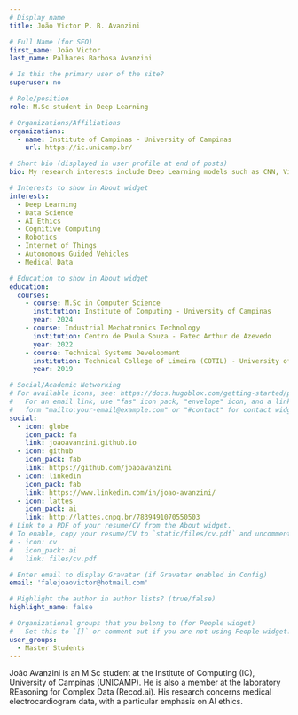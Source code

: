 ```yaml
---
# Display name
title: João Victor P. B. Avanzini

# Full Name (for SEO)
first_name: João Victor
last_name: Palhares Barbosa Avanzini

# Is this the primary user of the site?
superuser: no

# Role/position
role: M.Sc student in Deep Learning

# Organizations/Affiliations
organizations:
  - name: Institute of Campinas - University of Campinas
    url: https://ic.unicamp.br/

# Short bio (displayed in user profile at end of posts)
bio: My research interests include Deep Learning models such as CNN, ViT, LSTM, GRU, RNN, GANs, AE, and others, particularly for applications in medical data. I am also interested in cognitive computer solutions, robotics, IoT, and AGVs.

# Interests to show in About widget
interests:
  - Deep Learning
  - Data Science
  - AI Ethics
  - Cognitive Computing
  - Robotics
  - Internet of Things
  - Autonomous Guided Vehicles
  - Medical Data

# Education to show in About widget
education:
  courses:
    - course: M.Sc in Computer Science
      institution: Institute of Computing - University of Campinas
      year: 2024
    - course: Industrial Mechatronics Technology
      institution: Centro de Paula Souza - Fatec Arthur de Azevedo
      year: 2022
    - course: Technical Systems Development
      institution: Technical College of Limeira (COTIL) - University of Campinas
      year: 2019

# Social/Academic Networking
# For available icons, see: https://docs.hugoblox.com/getting-started/page-builder/#icons
#   For an email link, use "fas" icon pack, "envelope" icon, and a link in the
#   form "mailto:your-email@example.com" or "#contact" for contact widget.
social:
  - icon: globe
    icon_pack: fa
    link: joaoavanzini.github.io
  - icon: github
    icon_pack: fab
    link: https://github.com/joaoavanzini
  - icon: linkedin
    icon_pack: fab
    link: https://www.linkedin.com/in/joao-avanzini/
  - icon: lattes
    icon_pack: ai
    link: http://lattes.cnpq.br/7839491070550503
# Link to a PDF of your resume/CV from the About widget.
# To enable, copy your resume/CV to `static/files/cv.pdf` and uncomment the lines below.
# - icon: cv
#   icon_pack: ai
#   link: files/cv.pdf

# Enter email to display Gravatar (if Gravatar enabled in Config)
email: 'falejoaovictor@hotmail.com'

# Highlight the author in author lists? (true/false)
highlight_name: false

# Organizational groups that you belong to (for People widget)
#   Set this to `[]` or comment out if you are not using People widget.
user_groups:
  - Master Students
---
```


João Avanzini is an M.Sc student at the Institute of Computing (IC), University of Campinas (UNICAMP). He is also a member at the laboratory REasoning for Complex Data (Recod.ai). His research concerns medical electrocardiogram data, with a particular emphasis on AI ethics.
